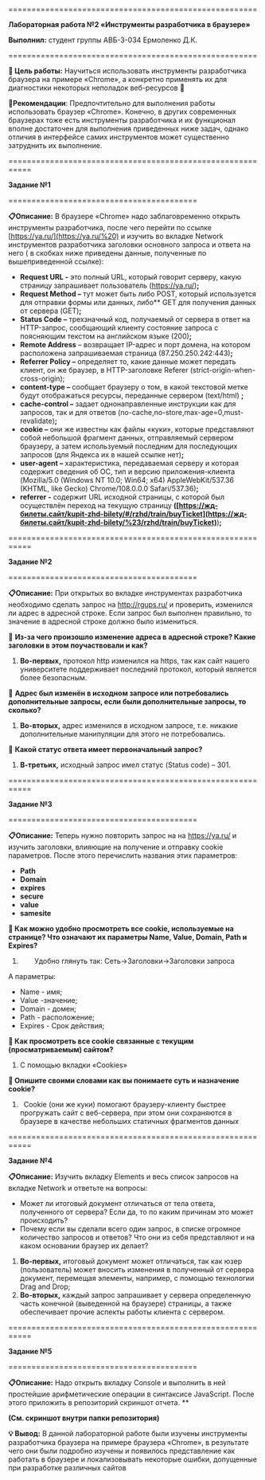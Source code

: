 ﻿\======================================================

**Лабораторная работа №2 «Инструменты разработчика в браузере»**

**Выполнил:** студент группы АВБ-3-034 Ермоленко Д.К.

\======================================================

**🎯 Цель работы:** Научиться использовать инструменты разработчика браузера на примере «Chrome», а конкретно применять их для диагностики некоторых неполадок веб-ресурсов 🎯

**🏹Рекомендации**: Предпочтительно для выполнения работы использовать браузер  «Chrome». Конечно, в других современных браузерах тоже есть инструменты разработчика и их функционал вполне достаточен для выполнения приведенных ниже задач, однако отличия в интерфейсе самих инструментов может существенно затруднить их выполнение.

\===========================================================

**Задание №1**

\=========================================

**📋Описание:** В браузере «Chrome»  надо заблаговременно открыть инструменты разработчика, после чего перейти по ссылке [https://ya.ru/](https://ya.ru/%20) и изучить во вкладке Network инструментов разработчика заголовки основного запроса и ответа на него ( в скобках ниже приведены данные, полученные по вышеприведенной ссылке):

- **Request URL -** это полный URL, который говорит серверу, какую страницу запрашивает пользователь (<https://ya.ru/>)**;**
- **Request Method –** тут может быть либо POST, который используется для отправки формы или данных, либо** GET для получения данных от сервера (GET)**;**
- **Status Code –** трехзначный код, получаемый от сервера в ответ на HTTP-запрос, сообщающий клиенту состояние запроса с поясняющим текстом на английском языке (200)**;**
- **Remote Address** – возвращает IP-адрес и порт домена, на котором расположена запрашиваемая страница (87.250.250.242:443)**;**
- **Referrer Policy –** определяет то, какие данные может передать клиент, он же браузер, в HTTP-заголовке Referer (strict-origin-when-cross-origin);
- **content-type –** сообщает браузеру о том, в какой текстовой метке будут отображаться ресурсы, переданные сервером (text/html) **;**
- **cache-control –** задает однонаправленные инструкции как для запросов, так и для ответов (no-cache,no-store,max-age=0,must-revalidate)**;**
- **cookie –** они же известны как файлы «куки», которые представляют собой небольшой фрагмент данных, отправляемый сервером браузеру, а затем используемый последним для последующих запросов (для Яндекса их в нашей ссылке нет)**;**
- **user-agent –** характеристика, передаваемая серверу и которая содержит сведения об ОС, тип и версию приложения-клиента (Mozilla/5.0 (Windows NT 10.0; Win64; x64) AppleWebKit/537.36 (KHTML, like Gecko) Chrome/108.0.0.0 Safari/537.36)**;**
- **referrer -** содержит URL исходной страницы, с которой был осуществлён переход на текущую страницу **([https://жд-билеты.сайт/kupit-zhd-bilety/#/rzhd/train/buyTicket](https://жд-билеты.сайт/kupit-zhd-bilety/%23/rzhd/train/buyTicket)**)**;**

\===========================================================

**Задание №2**

\=========================================

**📋Описание:** При открытых во вкладке инструментах разработчика необходимо сделать запрос на http://rgups.ru/ и проверить, изменился ли адрес в адресной строке.  Если запрос был выполнен правильно, то значение в адресной строке должно было измениться.

🤔 **Из-за чего произошло изменение адреса в адресной строке? Какие заголовки в этом поучаствовали и как?**

1) **Во-первых,** протокол http изменился на https, так как сайт нашего университете поддерживает последний протокол, который является более безопасным.

🤔 **Адрес был изменён в исходном запросе или потребовались дополнительные запросы, если были дополнительные запросы, то сколько?**

1) **Во-вторых,** адрес изменился в исходном запросе, т.е. никакие дополнительные манипуляции для этого не потребовались. 

🤔 **Какой статус ответа имеет первоначальный запрос?**

1) **В-третьих,** исходный запрос имел статус (Status code) – 301.

\===========================================================

**Задание №3**

\=========================================

**📋Описание:** Теперь нужно повторить запрос на на <https://ya.ru/> и изучить заголовки, влияющие на получение и отправку cookie параметров. После этого перечислить названия этих параметров:

- **Path** 
- **Domain**
- **expires**
- **secure**
- **value**
- **samesite**

**🤔 Как можно удобно просмотреть все cookie, используемые на странице? Что означают их параметры Name, Value, Domain, Path и Expires?**

1) `    `Удобно глянуть так: Сеть->Заголовки->Заголовки запроса

А параметры:

- Name - имя;
- Value -значение;
- Domain - домен;
- Path - расположение;
- Expires  - Срок действия;

**🤔 Как просмотреть все cookie связанные с текущим (просматриваемым) сайтом?**

1) С помощью вкладки «Cookies»


**🤔 Опишите своими словами как вы понимаете суть и назначение cookie?**

1) ` `Cookie (они же куки) помогают браузеру-клиенту быстрее прогружать сайт  с веб-сервера, при этом они сохраняются в браузере в качестве небольших статичных фрагментов данных 

\===========================================================

**Задание №4**

**📋Описание:** Изучить вкладку Elements и весь список запросов на вкладке Network и ответьте на вопросы: 

- Может ли итоговый документ отличаться от тела ответа, полученного от сервера? Если да, то по каким причинам это может происходить? 
- Почему если вы сделали всего один запрос, в списке огромное количество запросов и ответов? Что они из себя представляют и на каком основании браузер их делает?

1) **Во-первых,** итоговый документ может отличаться, так как юзер (пользователь) может вносить изменения в полученный от сервера документ, перемещая элементы, например, с помощью технологии Drag and Drop;
1) **Во-вторых,** каждый запрос запрашивает у сервера определенную часть конечной (выведенной на браузере) страницы, а также обеспечивает прочие аспекты работы клиента с сервером.


\===========================================================

**Задание №5**

\=========================================

**📋Описание:** Надо открыть вкладку Console и выполнить в ней простейшие арифметические операции в синтаксисе JavaScript. После этого приложить в репозиторий скриншот отчета.
**


**(См. скриншот внутри папки репозитория)** 


**💡 Вывод:** В данной лабораторной работе были изучены инструменты разработчика браузера на примере браузера «Chrome», в результате чего они были подробно изучены и появилось представление как работать в браузере и локализовывать некоторые ошибки, допущенные при разработке различных сайтов


